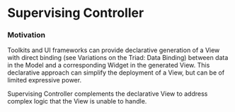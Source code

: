 # Supervising Controller

### Motivation

Toolkits and UI frameworks can provide declarative generation of a View with
direct binding (see Variations on the Triad: Data Binding) between data 
in the Model and a corresponding Widget in the generated View. This declarative 
approach can simplify the deployment of a View, but can be of limited expressive power.

Supervising Controller complements the declarative View to address complex logic that
the View is unable to handle.

